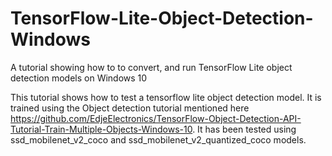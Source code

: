 # TensorFlow-Lite-Object-Detection-Windows
A tutorial showing how to  to convert, and run TensorFlow Lite object detection models on Windows 10

This tutorial shows how to test a tensorflow lite object detection model. It is trained using the Object detection tutorial mentioned here https://github.com/EdjeElectronics/TensorFlow-Object-Detection-API-Tutorial-Train-Multiple-Objects-Windows-10.
It has been tested using ssd_mobilenet_v2_coco and ssd_mobilenet_v2_quantized_coco models.
